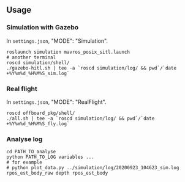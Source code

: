 ## Usage

### Simulation with Gazebo
In `settings.json`, "MODE": "Simulation".
```
roslaunch simulation mavros_posix_sitl.launch
# another terminal
roscd simulation/shell/
./gazebo-hitl.sh | tee -a `roscd simulation/log/ && pwd`/`date +%Y%m%d_%H%M%S_sim.log`
```

### Real flight
In `settings.json`, "MODE": "RealFlight".
```
roscd offboard_pkg/shell/
./all.sh | tee -a `roscd simulation/log/ && pwd`/`date +%Y%m%d_%H%M%S_fly.log`
```

### Analyse log
```
cd PATH_TO_analyse
python PATH_TO_LOG variables ...
# for example
# python plot_data.py ../simulation/log/20200923_104623_sim.log rpos_est_body_raw depth rpos_est_body
```